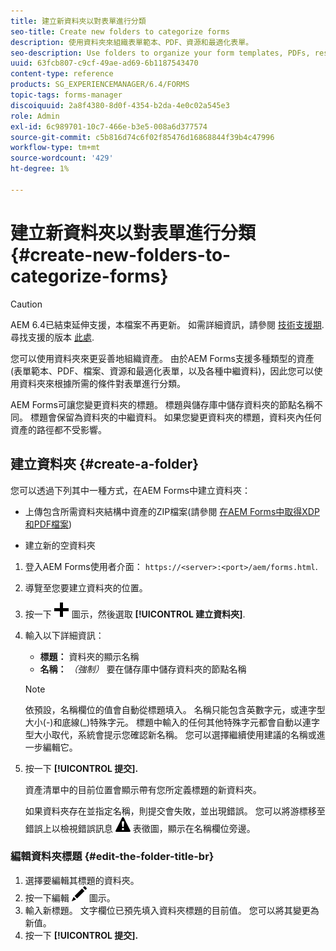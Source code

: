 ```yaml
---
title: 建立新資料夾以對表單進行分類
seo-title: Create new folders to categorize forms
description: 使用資料夾來組織表單範本、PDF、資源和最適化表單。
seo-description: Use folders to organize your form templates, PDFs, resources, and adaptive forms.
uuid: 63fcb807-c9cf-49ae-ad69-6b1187543470
content-type: reference
products: SG_EXPERIENCEMANAGER/6.4/FORMS
topic-tags: forms-manager
discoiquuid: 2a8f4380-8d0f-4354-b2da-4e0c02a545e3
role: Admin
exl-id: 6c989701-10c7-466e-b3e5-008a6d377574
source-git-commit: c5b816d74c6f02f85476d16868844f39b4c47996
workflow-type: tm+mt
source-wordcount: '429'
ht-degree: 1%

---
```


# 建立新資料夾以對表單進行分類 {#create-new-folders-to-categorize-forms}

>[!CAUTION]
>
>AEM 6.4已結束延伸支援，本檔案不再更新。 如需詳細資訊，請參閱 [技術支援期](https://helpx.adobe.com//tw/support/programs/eol-matrix.html). 尋找支援的版本 [此處](https://experienceleague.adobe.com/docs/).

您可以使用資料夾來更妥善地組織資產。 由於AEM Forms支援多種類型的資產(表單範本、PDF、檔案、資源和最適化表單，以及各種中繼資料)，因此您可以使用資料夾來根據所需的條件對表單進行分類。

AEM Forms可讓您變更資料夾的標題。 標題與儲存庫中儲存資料夾的節點名稱不同。 標題會保留為資料夾的中繼資料。 如果您變更資料夾的標題，資料夾內任何資產的路徑都不受影響。

## 建立資料夾 {#create-a-folder}

您可以透過下列其中一種方式，在AEM Forms中建立資料夾：

* 上傳包含所需資料夾結構中資產的ZIP檔案(請參閱 [在AEM Forms中取得XDP和PDF檔案](/help/forms/using/get-xdp-pdf-documents-aem.md))

* 建立新的空資料夾

1. 登入AEM Forms使用者介面： `https://<server>:<port>/aem/forms.html`.
1. 導覽至您要建立資料夾的位置。
1. 按一下 ![aem6forms_add](assets/aem6forms_add.png) 圖示，然後選取 **[!UICONTROL 建立資料夾]**.

1. 輸入以下詳細資訊：

   * **標題：** 資料夾的顯示名稱
   * **名稱：** *（強制）* 要在儲存庫中儲存資料夾的節點名稱

   >[!NOTE]
   >
   >依預設，名稱欄位的值會自動從標題填入。 名稱只能包含英數字元，或連字型大小(-)和底線(_)特殊字元。 標題中輸入的任何其他特殊字元都會自動以連字型大小取代，系統會提示您確認新名稱。 您可以選擇繼續使用建議的名稱或進一步編輯它。

1. 按一下 **[!UICONTROL 提交].**

   資產清單中的目前位置會顯示帶有您所定義標題的新資料夾。

   如果資料夾存在並指定名稱，則提交會失敗，並出現錯誤。 您可以將游標移至錯誤上以檢視錯誤訊息 ![aem6forms_error_alert](assets/aem6forms_error_alert.png) 表徵圖，顯示在名稱欄位旁邊。

### 編輯資料夾標題 {#edit-the-folder-title-br}

1. 選擇要編輯其標題的資料夾。
1. 按一下編輯 ![aem6forms_edit](assets/aem6forms_edit.png) 圖示。
1. 輸入新標題。 文字欄位已預先填入資料夾標題的目前值。 您可以將其變更為新值。
1. 按一下 **[!UICONTROL 提交].**
